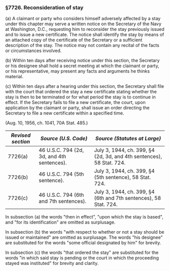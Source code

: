 ### §7726. Reconsideration of stay ###

(a) A claimant or party who considers himself adversely affected by a stay under this chapter may serve a written notice on the Secretary of the Navy at Washington, D.C., requesting him to reconsider the stay previously issued and to issue a new certificate. The notice shall identify the stay by means of an attached copy of the certificate of the Secretary or a sufficient description of the stay. The notice may not contain any recital of the facts or circumstances involved.

(b) Within ten days after receiving notice under this section, the Secretary or his designee shall hold a secret meeting at which the claimant or party, or his representative, may present any facts and arguments he thinks material.

(c) Within ten days after a hearing under this section, the Secretary shall file with the court that ordered the stay a new certificate stating whether the stay is then to be terminated or for what period the stay is to continue in effect. If the Secretary fails to file a new certificate, the court, upon application by the claimant or party, shall issue an order directing the Secretary to file a new certificate within a specified time.

(Aug. 10, 1956, ch. 1041, 70A Stat. 485.)

|*Revised section*|           *Source (U.S. Code)*           |                    *Source (Statutes at Large)*                    |
|-----------------|------------------------------------------|--------------------------------------------------------------------|
|     7726(a)     |46 U.S.C. 794 (2d, 3d, and 4th sentences).|July 3, 1944, ch. 399, §4 (2d, 3d, and 4th sentences), 58 Stat. 724.|
|     7726(b)     |      46 U.S.C. 794 (5th sentence).       |      July 3, 1944, ch. 399, §4 (5th sentence), 58 Stat. 724.       |
|     7726(c)     |  46 U.S.C. 794 (6th and 7th sentences).  |  July 3, 1944, ch. 399, §4 (6th and 7th sentences), 58 Stat. 724.  |

In subsection (a) the words "then in effect", "upon which the stay is based", and "for its identification" are omitted as surplusage.

In subsection (b) the words "with respect to whether or not a stay should be issued or maintained" are omitted as surplusage. The words "his designee" are substituted for the words "some official designated by him" for brevity.

In subsection (c) the words "that ordered the stay" are substituted for the words "in which said stay is pending or the court in which the proceeding stayed was instituted" for brevity and clarity.